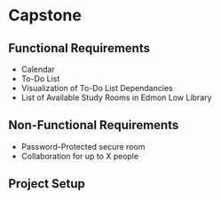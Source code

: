 # Capstone
## Functional Requirements
- Calendar
- To-Do List
- Visualization of To-Do List Dependancies
- List of Available Study Rooms in Edmon Low Library
## Non-Functional Requirements
- Password-Protected secure room
- Collaboration for up to X people
## Project Setup
